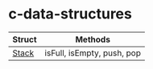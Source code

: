 # c-data-structures

| Struct |  Methods |
| --- | --- |
| [Stack](Stack) | isFull, isEmpty, push, pop |
